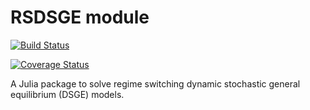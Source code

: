 # RSDSGE module

[![Build Status](https://travis-ci.org/angusmoore/RSDSGE.jl.svg?branch=master)](https://travis-ci.org/angusmoore/RSDSGE.jl)

[![Coverage Status](https://coveralls.io/repos/angusmoore/RSDSGE.jl/badge.svg?branch=master&service=github)](https://coveralls.io/github/angusmoore/RSDSGE.jl?branch=master)

A Julia package to solve regime switching dynamic stochastic general equilibrium (DSGE) models.
